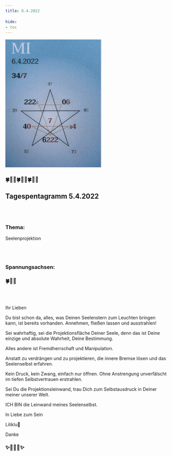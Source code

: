 ```yaml
---
title: 6.4.2022

hide:
- toc
---
```



<style>
img {
  width: 300px;
  max-width: 99%
}
</style>

![](/img/2022/2022-04-06.png)
### 🍀🦋💚🍀🦋💚🍀🦋💚
## **Tagespentagramm 5.4.2022**
<br><br>
### **Thema:**
Seelenprojektion

<br><br>
### **Spannungsachsen:**
### 🍀🦋💚
<br><br>

Ihr Lieben

Du bist schon da, alles, was Deinen Seelenstern zum Leuchten bringen kann, ist bereits vorhanden. Annehmen, fließen lassen und ausstrahlen!

Sei wahrhaftig, sei die Projektionsfläche Deiner Seele, denn das ist Deine einzige und absolute Wahrheit, Deine Bestimmung.

Alles andere ist Fremdherrschaft und Manipulation.

Anstatt zu verdrängen und zu projektieren, die innere Bremse lösen und das Seelenselbst erfahren.

Kein Druck, kein Zwang, einfach nur öffnen. Ohne Anstrengung unverfälscht im tiefen Selbstvertrauen erstrahlen.

Sei Du die Projektionsleinwand, trau Dich zum Selbstausdruck in Deiner meiner unserer Welt.

ICH BIN die Leinwand meines Seelenselbst.

In Liebe zum Sein

Liliklu🦋

Danke
### ✨🌟💚🌟✨
